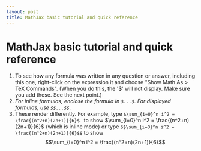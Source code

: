 ```yaml
---
layout: post
title: MathJax basic tutorial and quick reference
---
```


# MathJax basic tutorial and quick reference

1. To see how any formula was written in any question or answer, including this one, right-click on the expression it and choose "Show Math As > TeX Commands". (When you do this, the '$' will not display. Make sure you add these. See the next point.)
2. *For inline formulas, enclose the formula in ```$...$```. For displayed formulas, use ```$$...$$```.*
3. These render differently. For example, type ``` $\sum_{i=0}^n i^2 = \frac{(n^2+n)(2n+1)}{6}$  ``` to show
$\sum_{i=0}^n i^2 = \frac{(n^2+n)(2n+1)}{6}$
(which is inline mode) or type
``` $$\sum_{i=0}^n i^2 = \frac{(n^2+n)(2n+1)}{6}$$ ```
to show
$$\sum_{i=0}^n i^2 = \frac{(n^2+n)(2n+1)}{6}$$


